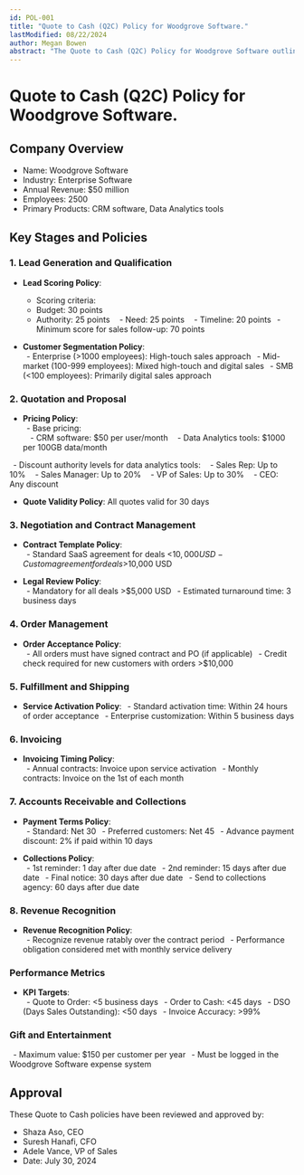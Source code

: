 ```yaml
--- 
id: POL-001 
title: "Quote to Cash (Q2C) Policy for Woodgrove Software." 
lastModified: 08/22/2024 
author: Megan Bowen 
abstract: "The Quote to Cash (Q2C) Policy for Woodgrove Software outlines the comprehensive procedures for managing the entire sales process, from lead generation to revenue recognition. It details policies for lead scoring, customer segmentation, pricing, contract management, order acceptance, service activation, invoicing, accounts receivable, and collections. The document also covers cross-functional policies related to technology integration, performance metrics, compliance, and ethics. Key performance indicators and an implementation timeline are provided to ensure effective execution and continuous improvement. The policies have been reviewed and approved by the company’s executive team." 
--- 
```


# Quote to Cash (Q2C) Policy for Woodgrove Software. 

## Company Overview 
- Name: Woodgrove Software 
- Industry: Enterprise Software 
- Annual Revenue: $50 million 
- Employees: 2500 
- Primary Products: CRM software, Data Analytics tools 
 
## Key Stages and Policies 

### 1. Lead Generation and Qualification 

- **Lead Scoring Policy**:  
    - Scoring criteria: 
    - Budget: 30 points 
    - Authority: 25 points 
    - Need: 25 points 
    - Timeline: 20 points 
    - Minimum score for sales follow-up: 70 points 

- **Customer Segmentation Policy**:  
  - Enterprise (>1000 employees): High-touch sales approach 
  - Mid-market (100-999 employees): Mixed high-touch and digital sales 
  - SMB (<100 employees): Primarily digital sales approach 
 

### 2. Quotation and Proposal 

- **Pricing Policy**:  
  - Base pricing:  
    - CRM software: $50 per user/month 
    - Data Analytics tools: $1000 per 100GB data/month 

  - Discount authority levels for data analytics tools: 
    - Sales Rep: Up to 10% 
    - Sales Manager: Up to 20% 
    - VP of Sales: Up to 30% 
    - CEO: Any discount 

- **Quote Validity Policy**: All quotes valid for 30 days 

### 3. Negotiation and Contract Management 

- **Contract Template Policy**:  
  - Standard SaaS agreement for deals <$10,000 USD 
  - Custom agreement for deals >$10,000 USD 

- **Legal Review Policy**:  
  - Mandatory for all deals >$5,000 USD 
  - Estimated turnaround time: 3 business days 

### 4. Order Management 

- **Order Acceptance Policy**:  
  - All orders must have signed contract and PO (if applicable) 
  - Credit check required for new customers with orders >$10,000 
 
### 5. Fulfillment and Shipping 

- **Service Activation Policy**: 
  - Standard activation time: Within 24 hours of order acceptance 
  - Enterprise customization: Within 5 business days 
 
### 6. Invoicing 

- **Invoicing Timing Policy**:  
  - Annual contracts: Invoice upon service activation 
  - Monthly contracts: Invoice on the 1st of each month 

### 7. Accounts Receivable and Collections 

- **Payment Terms Policy**:  
  - Standard: Net 30 
  - Preferred customers: Net 45 
  - Advance payment discount: 2% if paid within 10 days 

- **Collections Policy**:  
  - 1st reminder: 1 day after due date 
  - 2nd reminder: 15 days after due date 
  - Final notice: 30 days after due date 
  - Send to collections agency: 60 days after due date 

### 8. Revenue Recognition 

- **Revenue Recognition Policy**:  
  - Recognize revenue ratably over the contract period 
  - Performance obligation considered met with monthly service delivery 
 
### Performance Metrics 

- **KPI Targets**:  
  - Quote to Order: <5 business days 
  - Order to Cash: <45 days 
  - DSO (Days Sales Outstanding): <50 days 
  - Invoice Accuracy: >99% 
 
### Gift and Entertainment 
  - Maximum value: $150 per customer per year 
  - Must be logged in the Woodgrove Software expense system 
 
## Approval 
These Quote to Cash policies have been reviewed and approved by: 
- Shaza Aso, CEO 
- Suresh Hanafi, CFO 
- Adele Vance, VP of Sales 
- Date: July 30, 2024 